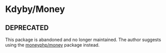 Kdyby/Money
======

## DEPRECATED

This package is abandoned and no longer maintained. The author suggests using the [moneyphp/money](https://github.com/moneyphp/money) package instead.
